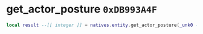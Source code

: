 # get_actor_posture `0xDB993A4F`

```lua
local result --[[ integer ]] = natives.entity.get_actor_posture(_unk0 --[[ integer ]])
```